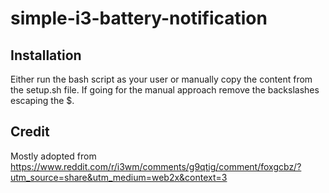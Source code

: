 # simple-i3-battery-notification

## Installation

Either run the bash script as your user or manually copy the content from the setup.sh file. 
If going for the manual approach remove the backslashes escaping the $.

## Credit

Mostly adopted from https://www.reddit.com/r/i3wm/comments/g9qtig/comment/foxgcbz/?utm_source=share&utm_medium=web2x&context=3
